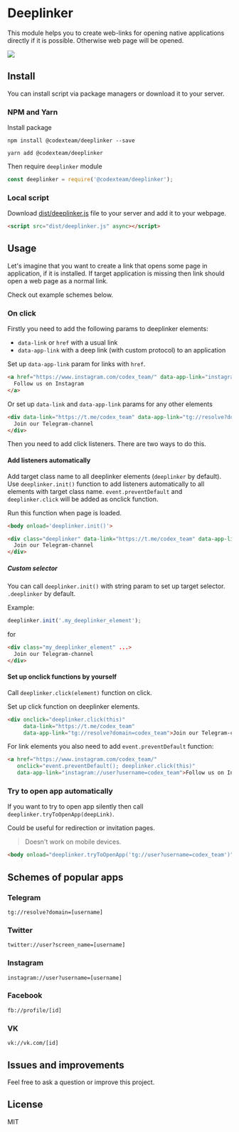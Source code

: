 # Deeplinker

This module helps you to create web-links for opening native applications directly if it is possible. Otherwise web page will be opened.

![](https://capella.pics/e001872a-2203-48cf-9a1f-b1a7cf66b8cd)

## Install

You can install script via package managers or download it to your server.

### NPM and Yarn

Install package

```shell
npm install @codexteam/deeplinker --save
```

```shell
yarn add @codexteam/deeplinker
```

Then require `deeplinker` module

```js
const deeplinker = require('@codexteam/deeplinker');
```

### Local script

Download [dist/deeplinker.js](dist/deeplinker.js) file to your server and add it to your webpage.

```html
<script src="dist/deeplinker.js" async></script>
```

## Usage

Let's imagine that you want to create a link that opens some page in application, if it is installed. If target application is missing then link should open a web page as a normal link.

Check out example schemes below.

### On click

Firstly you need to add the following params to deeplinker elements:

- `data-link` or `href` with a usual link
- `data-app-link` with a deep link (with custom protocol) to an application

Set up `data-app-link` param for links with `href`.

```html
<a href="https://www.instagram.com/codex_team/" data-app-link="instagram://user?username=codex_team">
  Follow us on Instagram
</a>
```

Or set up `data-link` and `data-app-link` params for any other elements

```html
<div data-link="https://t.me/codex_team" data-app-link="tg://resolve?domain=codex_team">
  Join our Telegram-channel
</div>
```

Then you need to add click listeners. There are two ways to do this.

#### Add listeners automatically

Add target class name to all deeplinker elements (`deeplinker` by default). Use `deeplinker.init()` function to add listeners automatically to all elements with target class name. `event.preventDefault` and `deeplinker.click` will be added as onclick function.

Run this function when page is loaded.

```html
<body onload='deeplinker.init()'>
```

```html
<div class="deeplinker" data-link="https://t.me/codex_team" data-app-link="tg://resolve?domain=codex_team">
  Join our Telegram-channel
</div>
```

##### Custom selector

You can call `deeplinker.init()` with string param to set up target selector. `.deeplinker` by default.

Example:

```js
deeplinker.init('.my_deeplinker_element');
```

for

```html
<div class="my_deeplinker_element" ...>
  Join our Telegram-channel
</div>
```

#### Set up onclick functions by yourself

Call `deeplinker.click(element)` function on click.

Set up click function on deeplinker elements.

```html
<div onclick="deeplinker.click(this)"
     data-link="https://t.me/codex_team"
     data-app-link="tg://resolve?domain=codex_team">Join our Telegram-channel</div>
```

For link elements you also need to add `event.preventDefault` function:

```html
<a href="https://www.instagram.com/codex_team/"
   onclick="event.preventDefault(); deeplinker.click(this)"
   data-app-link="instagram://user?username=codex_team">Follow us on Instagram</a>
```


### Try to open app automatically

If you want to try to open app silently then call `deeplinker.tryToOpenApp(deepLink)`.

Could be useful for redirection or invitation pages.

> Doesn't work on mobile devices.

```html
<body onload="deeplinker.tryToOpenApp('tg://user?username=codex_team')">
```

## Schemes of popular apps

### Telegram

```
tg://resolve?domain=[username]
```

### Twitter

```
twitter://user?screen_name=[username]
```

### Instagram

```
instagram://user?username=[username]
```

### Facebook

```
fb://profile/[id]
```

### VK

```
vk://vk.com/[id]
```

## Issues and improvements

Feel free to ask a question or improve this project.

## License

MIT
